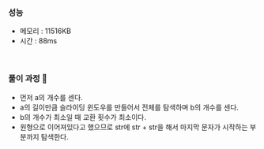 ### 성능
- 메모리 : 11516KB
- 시간 : 88ms

<br/>


### 풀이 과정 👀 
- 먼저 a의 개수를 센다.
- a의 길이만큼 슬라이딩 윈도우를 만들어서 전체를 탐색하며 b의 개수를 센다.
- b의 개수가 최소일 때 교환 횟수가 최소이다.
- 원형으로 이어져있다고 했으므로 str에 str + str을 해서 마지막 문자가 시작하는 부분까지 탐색한다.
